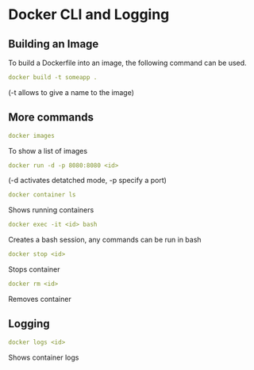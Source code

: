 # Docker CLI and Logging

## Building an Image

To build a Dockerfile into an image, the following command can be used.

```yaml
docker build -t someapp .
```

(-t allows to give a name to the image)

## More commands

```yaml
docker images
```

To show a list of images

```yaml
docker run -d -p 8080:8080 <id>
```

(-d activates detatched mode, -p specify a port)

```yaml
docker container ls
```

Shows running containers

 ```yaml
docker exec -it <id> bash
```

Creates a bash session, any commands can be run in bash

```yaml
docker stop <id>
```

Stops container

```yaml
docker rm <id>
```

Removes container

## Logging

```yaml
docker logs <id>
```

Shows container logs